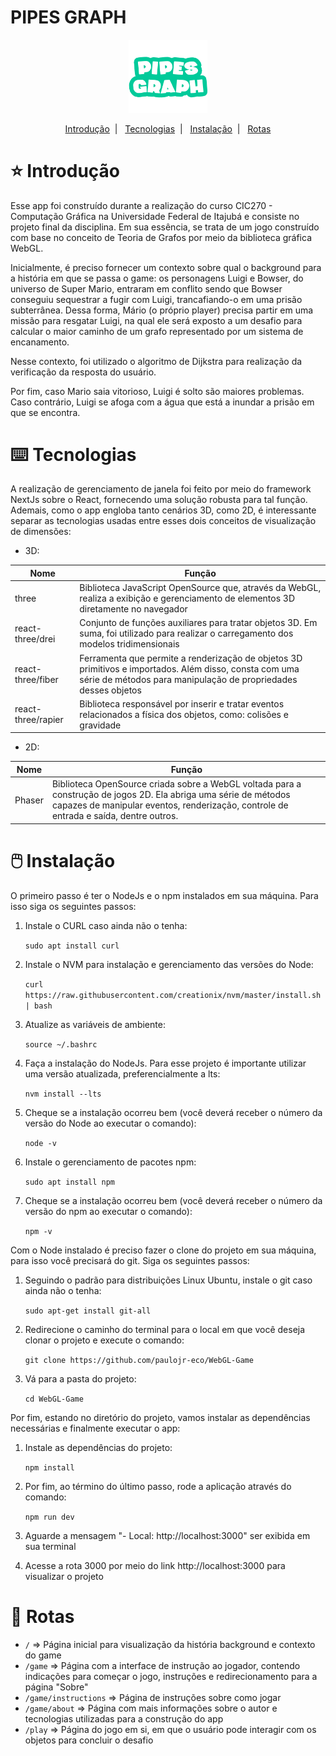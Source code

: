 # PIPES GRAPH

<p align="center">
  <img alt="logo" src="./public/images/logo.png" width="25%">
</p>

<p align="center">
  <a href="#star-introdução">Introdução</a>&nbsp;&nbsp;|&nbsp;&nbsp;
  <a href="#keyboard-tecnologias">Tecnologias</a>&nbsp;&nbsp;|&nbsp;&nbsp;
  <a href="#computer_mouse-instalação">Instalação</a>&nbsp;&nbsp;|&nbsp;&nbsp;
  <a href="#round_pushpin-rotas">Rotas</a>
</p>

# :star: Introdução

Esse app foi construído durante a realização do curso CIC270 - Computação Gráfica na Universidade Federal de Itajubá e consiste no projeto final da disciplina.
Em sua essência, se trata de um jogo construído com base no conceito de Teoria de Grafos por meio da biblioteca gráfica WebGL.

Inicialmente, é preciso fornecer um contexto sobre qual o background para a história em que se passa o game: os personagens Luigi e Bowser, do universo de Super Mario, entraram em conflito sendo que Bowser conseguiu sequestrar a fugir com Luigi, trancafiando-o em uma prisão subterrânea. Dessa forma, Mário (o próprio player) precisa partir em uma missão para resgatar Luigi, na qual ele será exposto a um desafio para calcular o maior caminho de um grafo representado por um sistema de encanamento.

Nesse contexto, foi utilizado o algoritmo de Dijkstra para realização da verificação da resposta do usuário.

Por fim, caso Mario saia vitorioso, Luigi é solto são maiores problemas. Caso contrário, Luigi se afoga com a água que está a inundar a prisão em que se encontra.

# :keyboard: Tecnologias

A realização de gerenciamento de janela foi feito por meio do framework NextJs sobre o React, fornecendo uma solução robusta para tal função.
Ademais, como o app engloba tanto cenários 3D, como 2D, é interessante separar as tecnologias usadas entre esses dois conceitos de visualização de dimensões:

- 3D:

| Nome               | Função                                                                                                                                                                   |
| ------------------ | ------------------------------------------------------------------------------------------------------------------------------------------------------------------------ |
| three              | Biblioteca JavaScript OpenSource que, através da WebGL, realiza a exibição e gerenciamento de elementos 3D diretamente no navegador                                      |
| react-three/drei   | Conjunto de funções auxiliares para tratar objetos 3D. Em suma, foi utilizado para realizar o carregamento dos modelos tridimensionais                                   |
| react-three/fiber  | Ferramenta que permite a renderização de objetos 3D primitivos e importados. Além disso, consta com uma série de métodos para manipulação de propriedades desses objetos |
| react-three/rapier | Biblioteca responsável por inserir e tratar eventos relacionados a física dos objetos, como: colisões e gravidade                                                        |

- 2D:

| Nome   | Função                                                                                                                                                                                                    |
| ------ | --------------------------------------------------------------------------------------------------------------------------------------------------------------------------------------------------------- |
| Phaser | Biblioteca OpenSource criada sobre a WebGL voltada para a construção de jogos 2D. Ela abriga uma série de métodos capazes de manipular eventos, renderização, controle de entrada e saída, dentre outros. |

# :computer_mouse: Instalação

O primeiro passo é ter o NodeJs e o npm instalados em sua máquina. Para isso siga os seguintes passos:

1. Instale o CURL caso ainda não o tenha:

   `sudo apt install curl`

2. Instale o NVM para instalação e gerenciamento das versões do Node:

   `curl https://raw.githubusercontent.com/creationix/nvm/master/install.sh | bash`

3. Atualize as variáveis de ambiente:

   `source ~/.bashrc`

4. Faça a instalação do NodeJs. Para esse projeto é importante utilizar uma versão atualizada, preferencialmente a lts:

   `nvm install --lts`

5. Cheque se a instalação ocorreu bem (você deverá receber o número da versão do Node ao executar o comando):

   `node -v`

6. Instale o gerenciamento de pacotes npm:

   `sudo apt install npm`

7. Cheque se a instalação ocorreu bem (você deverá receber o número da versão do npm ao executar o comando):

   `npm -v`

Com o Node instalado é preciso fazer o clone do projeto em sua máquina, para isso você precisará do git. Siga os seguintes passos:

1. Seguindo o padrão para distribuições Linux Ubuntu, instale o git caso ainda não o tenha:

   `sudo apt-get install git-all`

2. Redirecione o caminho do terminal para o local em que você deseja clonar o projeto e execute o comando:

   `git clone https://github.com/paulojr-eco/WebGL-Game`

3. Vá para a pasta do projeto:

   `cd WebGL-Game`

Por fim, estando no diretório do projeto, vamos instalar as dependências necessárias e finalmente executar o app:

1. Instale as dependências do projeto:

   `npm install`

2. Por fim, ao término do último passo, rode a aplicação através do comando:

   `npm run dev`

3. Aguarde a mensagem "- Local: http://localhost:3000" ser exibida em sua terminal

4. Acesse a rota 3000 por meio do link http://localhost:3000 para visualizar o projeto

# :round_pushpin: Rotas

- `/` => Página inicial para visualização da história background e contexto do game
- `/game` => Página com a interface de instrução ao jogador, contendo indicações para começar o jogo, instruções e redirecionamento para a página "Sobre"
- `/game/instructions` => Página de instruções sobre como jogar
- `/game/about` => Página com mais informações sobre o autor e tecnologias utilizadas para a construção do app
- `/play` => Página do jogo em si, em que o usuário pode interagir com os objetos para concluir o desafio
